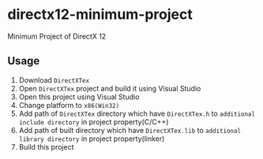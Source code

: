 # directx12-minimum-project
Minimum Project of DirectX 12

## Usage
1. Download `DirectXTex`
1. Open `DirectXTex` project and build it using Visual Studio
1. Open this project using Visual Studio
1. Change platform to `x86(Win32)`
1. Add path of `DirectXTex` directory which have `DirectXTex.h` to `additional include directory` in project property(C/C++)
1. Add path of built directory which have `DirectXTex.lib` to `additional library directory` in project property(linker)
1. Build this project
